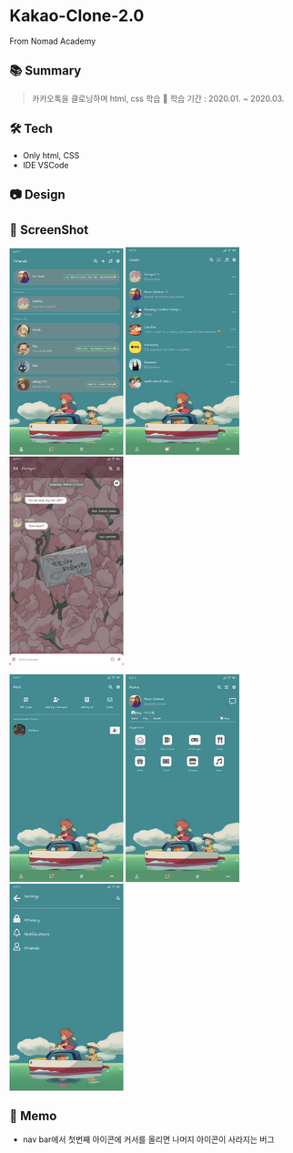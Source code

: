 # Kakao-Clone-2.0
From Nomad Academy
 

## 📚 Summary
> 카카오톡을 클로닝하며 html, css 학습
> 📆 학습 기간 : 2020.01. ~ 2020.03.

## 🛠 Tech
- Only html, CSS
- IDE VSCode

## 📷 Design 

## 📸 ScreenShot
<img src="image/ScreenShot/screenShot1.png" width="200px">  <img src="image/ScreenShot/screenShot2.png" width="200px">   <img src="image/ScreenShot/screenShot3.png" width="200px">

<img src="image/ScreenShot/screenShot4.png" width="200px">   <img src="image/ScreenShot/screenShot5.png" width="200px">   <img src="image/ScreenShot/screenShot6.png" width="200px">

## 📌 Memo
- nav bar에서 첫번째 아이콘에 커서를 올리면 나머지 아이콘이 사라지는 버그
